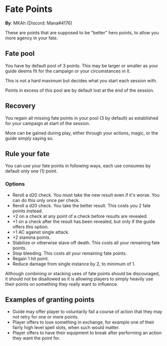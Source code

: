 # Fate Points

**By**: MKAh (Discord: Mana#4176)

These are points that are supposed to be "better" hero points, to allow you more agency in your fate.

## Fate pool

You have by default pool of 3 points. This may be larger or smaller as your guide deems fit for the campaign or your circumstances in it.

This is not a hard maximum but decides what you start each session with.

Points in excess of this pool are by default lost at the end of the session.

## Recovery

You regain all missing fate points in your pool (3 by default) as established for your campaign at start of the session.

More can be gained during play, either through your actions, magic, or the guide simply saying so.

## Rule your fate

You can use your fate points in following ways, each use consumes by default only one (1) point.

### Options

- Reroll a d20 check. You must take the new result even if it's worse. You can do this only once per check.
- Reroll a d20 check. You take the better result. This costs you 2 fate points instead.
- +2 on a check at any point of a check before results are revealed.
- +1 on a check after the result has been revealed, but only if the guide offers this option.
- +1 AC against single attack.
- +2 stamina points.
- Stabilize or otherwise stave off death. This costs all your remaining fate points.
- Stop bleeding. This costs all your remaining fate points.
- Regain 1 hit point.
- Reduce damage from single instance by 2, to minimum of 1.

Although combining or stacking uses of fate points should be discouraged, it should not be disallowed as it is allowing players to simply heavily use their points on something they really want to influence.

## Examples of granting points

- Guide may offer player to voluntarily fail a course of action that they may not retry for one or more points.
- Player offers to lose something in exchange, for example one of their fairly high level spell slots, when such would matter.
- Player offers to have their equipment to break after performing an action they want the point for.